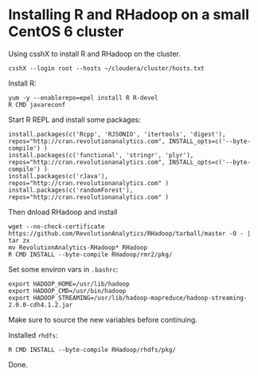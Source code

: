 Installing R and RHadoop on a small CentOS 6 cluster
====================================================

Using csshX to install R and RHadoop on the cluster.

    csshX --login root --hosts ~/cloudera/cluster/hosts.txt

Install R:

    yum -y --enablerepo=epel install R R-devel
    R CMD javareconf

Start R REPL and install some packages:

    install.packages(c('Rcpp', 'RJSONIO', 'itertools', 'digest'), repos="http://cran.revolutionanalytics.com", INSTALL_opts=c('--byte-compile') )
    install.packages(c('functional', 'stringr', 'plyr'), repos="http://cran.revolutionanalytics.com", INSTALL_opts=c('--byte-compile') )
    install.packages(c('rJava'), repos="http://cran.revolutionanalytics.com" )
    install.packages(c('randomForest'), repos="http://cran.revolutionanalytics.com" )

Then dnload RHadoop and install

    wget --no-check-certificate https://github.com/RevolutionAnalytics/RHadoop/tarball/master -O - | tar zx
    mv RevolutionAnalytics-RHadoop* RHadoop
    R CMD INSTALL --byte-compile RHadoop/rmr2/pkg/

Set some environ vars in `.bashrc`:

    export HADOOP_HOME=/usr/lib/hadoop
    export HADOOP_CMD=/usr/bin/hadoop
    export HADOOP_STREAMING=/usr/lib/hadoop-mapreduce/hadoop-streaming-2.0.0-cdh4.1.2.jar

Make sure to source the new variables before continuing.

Installed `rhdfs`:

    R CMD INSTALL --byte-compile RHadoop/rhdfs/pkg/

Done.